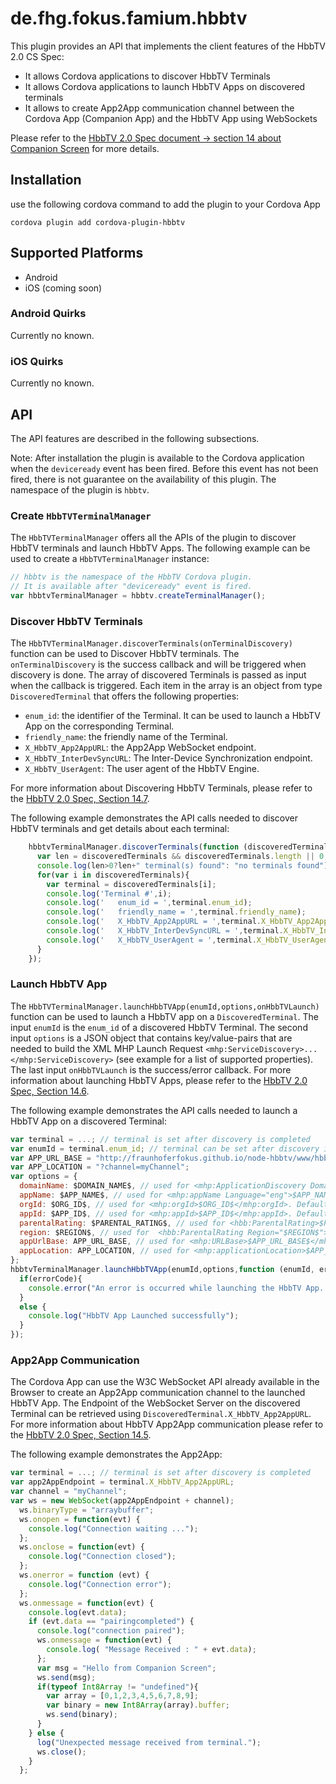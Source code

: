 <!---
/*
 *
 * Copyright (c) 2015 Fraunhofer FOKUS, All rights reserved.
 *
 * This library is free software; you can redistribute it and/or
 * modify it under the terms of the GNU Lesser General Public
 * License as published by the Free Software Foundation; either
 * version 3.0 of the License, or (at your option) any later version.
 *
 * This library is distributed in the hope that it will be useful,
 * but WITHOUT ANY WARRANTY; without even the implied warranty of
 * MERCHANTABILITY or FITNESS FOR A PARTICULAR PURPOSE.  See the GNU
 * Lesser General Public License for more details.
 *
 * You should have received a copy of the GNU Lesser General Public
 * License along with this library. If not, see <http://www.gnu.org/licenses/>.
 *
 * AUTHORS: Louay Bassbouss (louay.bassbouss@fokus.fraunhofer.de)
 *
 */
-->

# de.fhg.fokus.famium.hbbtv

This plugin provides an API that implements the client features of the HbbTV 2.0 CS Spec:
 * It allows Cordova applications to discover HbbTV Terminals
 * It allows Cordova applications to launch HbbTV Apps on discovered terminals
 * It allows to create App2App communication channel between the Cordova App (Companion App) and the HbbTV App using WebSockets

Please refer to the [HbbTV 2.0 Spec document -> section 14 about Companion Screen][hbbtv20spec] for more details.

## Installation

use the following cordova command to add the plugin to your Cordova App

```
cordova plugin add cordova-plugin-hbbtv
```

## Supported Platforms

* Android
* iOS (coming soon)

### Android Quirks

Currently no known.

### iOS Quirks

Currently no known.

## API

The API features are described in the following subsections.

Note: After installation the plugin is available to the Cordova application when the `deviceready` event has been fired.
Before this event has not been fired, there is not guarantee on the availability of this plugin. The namespace of the plugin
is `hbbtv`.

### Create `HbbTVTerminalManager`

The `HbbTVTerminalManager` offers all the APIs of the plugin to discover HbbTV terminals and launch HbbTV Apps.
The following example can be used to create a `HbbTVTerminalManager` instance:

```javascript
// hbbtv is the namespace of the HbbTV Cordova plugin.
// It is available after "deviceready" event is fired.
var hbbtvTerminalManager = hbbtv.createTerminalManager();
```

### Discover HbbTV Terminals

The `HbbTVTerminalManager.discoverTerminals(onTerminalDiscovery)` function can be used to Discover HbbTV terminals.
The `onTerminalDiscovery` is the success callback and will be triggered when discovery is done. The array of discovered
Terminals is passed as input when the callback is triggered. Each item in the array is an object from type `DiscoveredTerminal`
that offers the following properties:
* `enum_id`: the identifier of the Terminal. It can be used to launch a HbbTV App on the corresponding Terminal.
* `friendly_name`: the friendly name of the Terminal.
* `X_HbbTV_App2AppURL`: the App2App WebSocket endpoint.
* `X_HbbTV_InterDevSyncURL`: The Inter-Device Synchronization endpoint.
* `X_HbbTV_UserAgent`: The user agent of the HbbTV Engine.

For more information about Discovering HbbTV Terminals, please refer to the [HbbTV 2.0 Spec, Section 14.7][hbbtv20spec].

The following example demonstrates the API calls needed to discover HbbTV terminals and get details about each terminal:

```javascript
    hbbtvTerminalManager.discoverTerminals(function (discoveredTerminals) {
      var len = discoveredTerminals && discoveredTerminals.length || 0;
      console.log(len>0?len+" terminal(s) found": "no terminals found");
      for(var i in discoveredTerminals){
        var terminal = discoveredTerminals[i];
        console.log('Terminal #',i);
        console.log('   enum_id = ',terminal.enum_id);
        console.log('   friendly_name = ',terminal.friendly_name);
        console.log('   X_HbbTV_App2AppURL = ',terminal.X_HbbTV_App2AppURL);
        console.log('   X_HbbTV_InterDevSyncURL = ',terminal.X_HbbTV_InterDevSyncURL);
        console.log('   X_HbbTV_UserAgent = ',terminal.X_HbbTV_UserAgent);
      }
    });
```

### Launch HbbTV App

The `HbbTVTerminalManager.launchHbbTVApp(enumId,options,onHbbTVLaunch)` function can be used to launch a HbbTV app on a
`DiscoveredTerminal`. The input `enumId` is the `enum_id` of a discovered HbbTV Terminal. The second input `options` is a JSON
object that contains key/value-pairs that are needed to build the XML MHP Launch Request `<mhp:ServiceDiscovery>...</mhp:ServiceDiscovery>`
(see example for a list of supported properties). The last input `onHbbTVLaunch` is the success/error callback. For more information about
launching HbbTV Apps, please refer to the [HbbTV 2.0 Spec, Section 14.6][hbbtv20spec].

The following example demonstrates the API calls needed to launch a HbbTV App on a discovered Terminal:

```javascript
var terminal = ...; // terminal is set after discovery is completed
var enumId = terminal.enum_id; // terminal can be set after discovery is completed.
var APP_URL_BASE = "http://fraunhoferfokus.github.io/node-hbbtv/www/hbbtv-app.html";
var APP_LOCATION = "?channel=myChannel";
var options = {
  domainName: $DOMAIN_NAME$, // used for <mhp:ApplicationDiscovery DomainName="$DOMAIN_NAME$">. Default is an empty String
  appName: $APP_NAME$, // used for <mhp:appName Language="eng">$APP_NAME$</mhp:appName>. Default is an empty String
  orgId: $ORG_ID$, // used for <mhp:orgId>$ORG_ID$</mhp:orgId>. Default is an empty String
  appId: $APP_ID$, // used for <mhp:appId>$APP_ID$</mhp:appId>. Default is an empty String
  parentalRating: $PARENTAL_RATING$, // used for <hbb:ParentalRating>$PARENTAL_RATING$</hbb:ParentalRating>. <hbb:ParentalRating> element is created only if region is defined and not empty.
  region: $REGION$, // used for  <hbb:ParentalRating Region="$REGION$">. Default is an empty String
  appUrlBase: APP_URL_BASE, // used for <mhp:URLBase>$APP_URL_BASE$</mhp:URLBase>. Default is an empty String
  appLocation: APP_LOCATION, // used for <mhp:applicationLocation>$APP_LOCATION$</mhp:applicationLocation>. Default is an empty String
};
hbbtvTerminalManager.launchHbbTVApp(enumId,options,function (enumId, errorCode) {
  if(errorCode){
    console.error("An error is occurred while launching the HbbTV App. HbbTV Error Code = ", errorCode);
  }
  else {
    console.log("HbbTV App Launched successfully");
  }
});
```

### App2App Communication

The Cordova App can use the W3C WebSocket API already available in the Browser to create an App2App communication channel to the launched HbbTV App. The Endpoint of the
WebSocket Server on the discovered Terminal can be retrieved using `DiscoveredTerminal.X_HbbTV_App2AppURL`. For more information about HbbTV App2App communication
please refer to the [HbbTV 2.0 Spec, Section 14.5][hbbtv20spec].

The following example demonstrates the App2App:

```javascript
var terminal = ...; // terminal is set after discovery is completed
var app2AppEndpoint = terminal.X_HbbTV_App2AppURL;
var channel = "myChannel";
var ws = new WebSocket(app2AppEndpoint + channel);
  ws.binaryType = "arraybuffer";
  ws.onopen = function(evt) {
    console.log("Connection waiting ...");
  };
  ws.onclose = function(evt) {
    console.log("Connection closed");
  };
  ws.onerror = function (evt) {
    console.log("Connection error");
  };
  ws.onmessage = function(evt) {
    console.log(evt.data);
    if (evt.data == "pairingcompleted") {
      console.log("connection paired");
      ws.onmessage = function(evt) {
        console.log( "Message Received : " + evt.data);
      };
      var msg = "Hello from Companion Screen";
      ws.send(msg);
      if(typeof Int8Array != "undefined"){
        var array = [0,1,2,3,4,5,6,7,8,9];
        var binary = new Int8Array(array).buffer;
        ws.send(binary);
      }
    } else {
      log("Unexpected message received from terminal.");
      ws.close();
    }
  };
```

[hbbtv20spec]: https://www.hbbtv.org/pages/about_hbbtv/HbbTV_specification_2_0.pdf